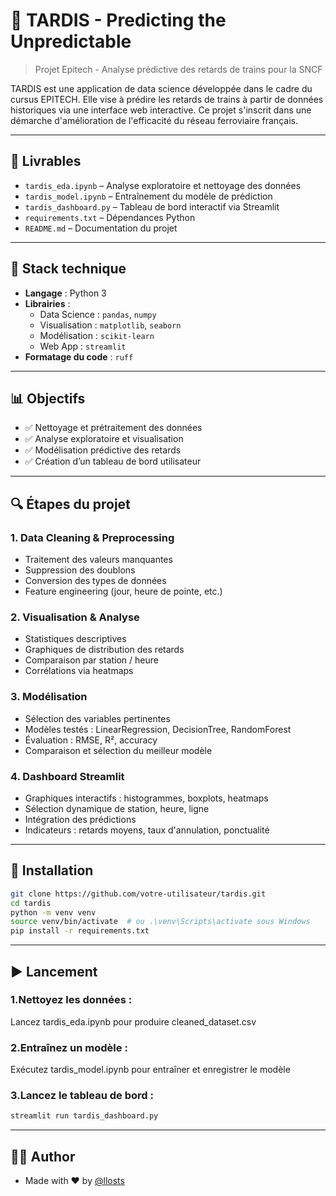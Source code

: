# 🚄 TARDIS - Predicting the Unpredictable

> Projet Epitech - Analyse prédictive des retards de trains pour la SNCF

TARDIS est une application de data science développée dans le cadre du cursus EPITECH. Elle vise à prédire les retards de trains à partir de données historiques via une interface web interactive. Ce projet s'inscrit dans une démarche d'amélioration de l'efficacité du réseau ferroviaire français.

---

## 📁 Livrables

- `tardis_eda.ipynb` – Analyse exploratoire et nettoyage des données
- `tardis_model.ipynb` – Entraînement du modèle de prédiction
- `tardis_dashboard.py` – Tableau de bord interactif via Streamlit
- `requirements.txt` – Dépendances Python
- `README.md` – Documentation du projet

---

## 🧰 Stack technique

- **Langage** : Python 3
- **Librairies** :  
  - Data Science : `pandas`, `numpy`  
  - Visualisation : `matplotlib`, `seaborn`  
  - Modélisation : `scikit-learn`  
  - Web App : `streamlit`  
- **Formatage du code** : `ruff`

---

## 📊 Objectifs

- ✅ Nettoyage et prétraitement des données
- ✅ Analyse exploratoire et visualisation
- ✅ Modélisation prédictive des retards
- ✅ Création d’un tableau de bord utilisateur

---

## 🔍 Étapes du projet

### 1. Data Cleaning & Preprocessing
- Traitement des valeurs manquantes
- Suppression des doublons
- Conversion des types de données
- Feature engineering (jour, heure de pointe, etc.)

### 2. Visualisation & Analyse
- Statistiques descriptives
- Graphiques de distribution des retards
- Comparaison par station / heure
- Corrélations via heatmaps

### 3. Modélisation
- Sélection des variables pertinentes
- Modèles testés : LinearRegression, DecisionTree, RandomForest
- Évaluation : RMSE, R², accuracy
- Comparaison et sélection du meilleur modèle

### 4. Dashboard Streamlit
- Graphiques interactifs : histogrammes, boxplots, heatmaps
- Sélection dynamique de station, heure, ligne
- Intégration des prédictions
- Indicateurs : retards moyens, taux d'annulation, ponctualité

---

## 🚀 Installation

```bash
git clone https://github.com/votre-utilisateur/tardis.git
cd tardis
python -m venv venv
source venv/bin/activate  # ou .\venv\Scripts\activate sous Windows
pip install -r requirements.txt
```

---

## ▶️ Lancement

### 1.Nettoyez les données :
Lancez tardis_eda.ipynb pour produire cleaned_dataset.csv

### 2.Entraînez un modèle :
Exécutez tardis_model.ipynb pour entraîner et enregistrer le modèle

### 3.Lancez le tableau de bord :
```bash
streamlit run tardis_dashboard.py
```

---

## 🙋‍♀️ Author
- Made with ❤️ by [@llosts](https://github.com/llosts)
